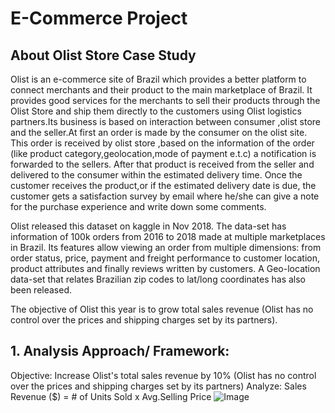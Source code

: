 # E-Commerce Project

## About Olist Store Case Study
Olist is an e-commerce site of Brazil which provides a better platform to connect merchants and their product to the main marketplace of Brazil.
It provides good services for the merchants to sell their products through the Olist Store and ship them directly to the customers using Olist 
logistics partners.Its business is based on interaction between consumer ,olist store and the seller.At first an order is made by the consumer on 
the olist site. This order is received by olist store ,based on the information of the order (like product category,geolocation,mode of payment e.t.c) 
a notification is forwarded to the sellers. After that product is received from the seller and delivered to the consumer within the estimated delivery
time. Once the customer receives the product,or if the estimated delivery date is due, the customer gets a satisfaction survey by email where he/she can give 
a note for the purchase experience and write down some comments. 

Olist released this dataset on kaggle in Nov 2018. The data-set has information of 100k orders from 2016 to 2018 made at multiple marketplaces in Brazil. 
Its features allow viewing an order from multiple dimensions: from order status, price, payment and freight performance to customer location, product attributes and finally
reviews written by customers. A Geo-location data-set that relates Brazilian zip codes to lat/long coordinates has also been released.

The objective of Olist this year is to grow total sales revenue (Olist has no control over the prices and shipping charges set by its partners).

## 1. Analysis Approach/ Framework:
Objective: Increase Olist's total sales revenue by 10% (Olist has no control over the prices and shipping charges set by its partners)
Analyze:
Sales Revenue ($) = # of Units Sold x Avg.Selling Price
![Image](https://github.com/user-attachments/assets/bc4f2993-04a6-4399-8643-4a48e0ec0fdb)




